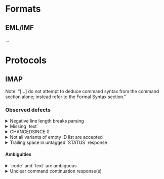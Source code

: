 # Formats

## EML/IMF

...

# Protocols

## IMAP

Note: "[...] do not attempt to deduce command syntax from the command section alone; instead refer to the Formal Syntax section."

### Observed defects

<details>
<summary>Negative line length breaks parsing</summary>
An IMAP server tells the number of lines in a message using the `body-fld-lines` ABNF rule:

```abnf
body-fld-lines = number
number         = 1*DIGIT
                   ; Unsigned 32-bit integer
                   ; (0 <= n < 4,294,967,296)
```

According to the standard, negative values are not allowed. Still, Dovecot was observed sending `-1` breaking parsing.

* Observed in: Exchange/Dovecot (unknown)
* Reported: No
* Status: Unknown
* Comment: Also see https://github.com/emersion/go-imap/issues/534
* Proposed solution(s):
	* Accept `-1`, emit warning, and rectify to `0` (implemented in [imap-codec])
</details>

<details>
<summary>Missing `text`</summary>
Status responses in IMAP MUST have a non-empty `text` (and preceeding space).

```abnf
resp-text = ["[" resp-text-code "]" SP] text
text      = 1*TEXT-CHAR
TEXT-CHAR = <any CHAR except CR and LF>
```

It was observed that Gmail has neither the `SP` nor the `text` when using `HIGHESTMODSEQ`.

* Observed in: Gmail (Sep. 27, 2023)
* Reported: Yes
* Status: [Open](https://issuetracker.google.com/issues/289877509)
* Comment: The examples in RFC 7162 are wrong, see [errata](https://www.rfc-editor.org/errata/eid5055).
* Proposed solution(s):
	* Wait for Gmail to fix it (or comment on issue)
	* Replace with a sentinel value and log warning (implemented in [imap-codec])
	* Discard, but make sure not to reproduce the defect
</details>

<details>
<summary>CHANGEDSINCE 0</summary>

CHANGEDSINCE 0 was sent for an account on a mail server that was update to support CONDSTORE (did not have the CONDSTORE extension before). CHANGEDSINCE should have been omitted from the command.

```abnf
mod-sequence-value = 1*DIGIT
                      ;; Positive unsigned 63-bit integer
                      ;; (mod-sequence)
                      ;; (1 <= n <= 9,223,372,036,854,775,807).
```

* Observed in: iPhone Mail (16.5.1)
* Reported: Yes
* Status: Open
* Comment: None
* Proposed solution(s): None
</details>

<details>
<summary>Not all variants of empty ID list are accepted</summary>

IMAP's ID command allows `()`, and `nil` to encode an empty parameter list:

```abnf
id-params-list = "(" [field-value *(SP field-value)] ")" / nil
field-value    = string SP nstring
```

See https://github.com/modern-email/defects/issues/12#issuecomment-1841669856.

Some servers don't recognize both variants.

* Observed in: Nemesis (GMX, Web.de, ...), and Exchange (See https://github.com/modern-email/defects/issues/12#issuecomment-1845491532)
* Reported: No
* Status: Unknown
* Comment: None
* Proposed solution(s):
	* Don't send an empty ID command. Note: Proxies may require extra attention!
</details>

<details>
<summary>Trailing space in untagged `STATUS` response</summary>

See https://github.com/emersion/go-imap/issues/540

* Observed in: Exchange (outlook.office365.com:993)
* Reported: No
* Status: Unknown
* Comment: None
* Proposed solution(s):
	* Consume the trailing space (making sure not to reproduce the defect.) Implemented in [go-imap](https://github.com/emersion/go-imap/pull/541).
</details>

#### Ambiguities

<details>
<summary>`code` and `text` are ambiguous</summary>

```rust
Greeting { kind: Ok, code: None, text: "[FOO] ..." }
```

... will result in ...

```imap
* OK [FOO] ...
```

... and be interpreted like ...

```rust
Greeting { kind: Ok, code: Foo, text: "..." }
```

And ...

```rust
Greeting { kind: Ok, code: None, text: "[...]" }
```

... can't be expressed.
</details>

<details>
<summary>Unclear command continuation response(s)</summary>
Unclear when base64 is allowed in command continuation responses.

`+ Rm9vbw==` could be interpreted as `Fooo` (base64) or just `Rm9vbw==` (text).
</details>

[imap-codec]: https://github.com/duesee/imap-codec
[mox]: https://github.com/mjl-/mox

